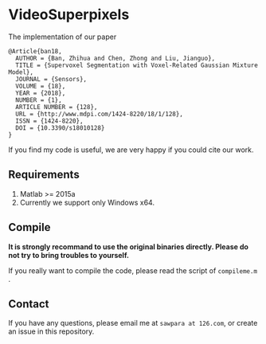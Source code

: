 # VideoSuperpixels

The implementation of our paper 

```
@Article{ban18,
  AUTHOR = {Ban, Zhihua and Chen, Zhong and Liu, Jianguo},
  TITLE = {Supervoxel Segmentation with Voxel-Related Gaussian Mixture Model},
  JOURNAL = {Sensors},
  VOLUME = {18},
  YEAR = {2018},
  NUMBER = {1},
  ARTICLE NUMBER = {128},
  URL = {http://www.mdpi.com/1424-8220/18/1/128},
  ISSN = {1424-8220},
  DOI = {10.3390/s18010128}
}
```

If you find my code is useful, we are very happy if you could cite our work.


## Requirements

1. Matlab >= 2015a
2. Currently we support only Windows x64.

## Compile

**It is strongly recommand to use the original binaries directly. Please do not try to bring troubles to yourself.**

If you really want to compile the code, please read the script of `compileme.m` .

## Contact
If you have any questions, please email me at `sawpara at 126.com`, or create an issue in this repository.